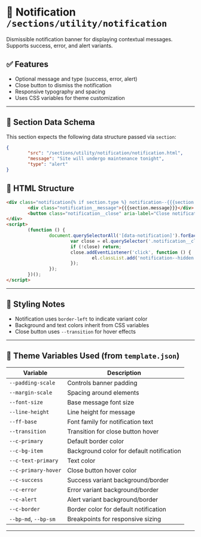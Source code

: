 # 📂 Notification `/sections/utility/notification`

Dismissible notification banner for displaying contextual messages. Supports success, error, and alert variants.

## ✅ Features

-   Optional message and type (success, error, alert)
-   Close button to dismiss the notification
-   Responsive typography and spacing
-   Uses CSS variables for theme customization

---

## 🧾 Section Data Schema

This section expects the following data structure passed via `section`:

```json
{
        "src": "/sections/utility/notification/notification.html",
        "message": "Site will undergo maintenance tonight",
        "type": "alert"
}
```

## 🧱 HTML Structure

```html
<div class="notification{% if section.type %} notification--{{{section.type}}}{% endif %}" data-notification>
        <div class="notification__message">{{{section.message}}}</div>
        <button class="notification__close" aria-label="Close notification">&times;</button>
</div>
<script>
        (function () {
                document.querySelectorAll('[data-notification]').forEach(function (el) {
                        var close = el.querySelector('.notification__close');
                        if (!close) return;
                        close.addEventListener('click', function () {
                                el.classList.add('notification--hidden');
                        });
                });
        })();
</script>
```

---

## 🎨 Styling Notes

-   Notification uses `border-left` to indicate variant color
-   Background and text colors inherit from CSS variables
-   Close button uses `--transition` for hover effects

---

## 🧩 Theme Variables Used (from `template.json`)

| Variable                  | Description                                      |
| ------------------------- | ------------------------------------------------ |
| `--padding-scale`         | Controls banner padding                          |
| `--margin-scale`          | Spacing around elements                          |
| `--font-size`             | Base message font size                           |
| `--line-height`           | Line height for message                          |
| `--ff-base`               | Font family for notification text               |
| `--transition`            | Transition for close button hover                |
| `--c-primary`             | Default border color                             |
| `--c-bg-item`             | Background color for default notification        |
| `--c-text-primary`        | Text color                                       |
| `--c-primary-hover`       | Close button hover color                         |
| `--c-success`             | Success variant background/border                |
| `--c-error`               | Error variant background/border                  |
| `--c-alert`               | Alert variant background/border                  |
| `--c-border`              | Border color for default notification            |
| `--bp-md`, `--bp-sm`      | Breakpoints for responsive sizing                |

---

